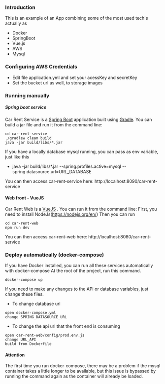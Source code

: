 ###  Introduction

This is an example of an App combining some of the most used tech's actually as

- Docker
- SpringBoot
- Vue.js
- AWS
- Mysql

### Configuring AWS Credentials
 - Edit file application.yml and set your acessKey and secretKey
 - Set the bucket url as well, to storage images

###  Running manually

##### Spring boot service
Car Rent Service is a [Spring Boot](https://spring.io/guides/gs/spring-boot) application built using [Gradle](https://spring.io/guides/gs/gradle/). You can build a jar file and run it from the command line:

```
cd car-rent-service
./gradlew clean build
java -jar build/libs/*.jar 
```
If you have a locally database mysql running, you can pass as env variable, just like this
- java -jar build/libs/*.jar --spring.profiles.active=mysql --spring.datasource.url=URL_DATABASE

You can then access car-rent-service here: http://localhost:8090/car-rent-service


#### Web front - VueJS
Car Rent Web is a [VueJS](https://vuejs.org/) . You can run it from the command line:
First, you need to install NodeJs(https://nodejs.org/en/)
Then you can run
```
cd car-rent-web
npm run dev
```
You can then access car-rent-web here: http://localhost:8080/car-rent-service

###  Deploy automatically (docker-compose)
If you have Docker installed, you can run all these services automatically with docker-compose
At the root of the project, run this command.
```
docker-compose up
```
If you need to make any changes to the API or database variables, just change these files.

- To change database url
```
open docker-compose.yml 
change SPRING_DATASOURCE_URL
```
- To change the api url that the front end is consuming
```
open car-rent-web/config/prod.env.js
change URL_API
build from Dockerfile
```

#### Attention
The first time you run docker-compose, there may be a problem if the mysql container takes a little longer to be available, but this issue is bypassed by running the command again as the container will already be loaded.

